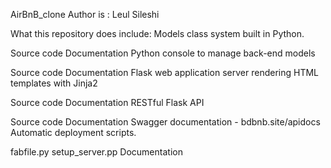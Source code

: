 AirBnB_clone
Author is : Leul Sileshi

What this repository does include: Models class system built in Python.

Source code Documentation Python console to manage back-end models

Source code Documentation Flask web application server rendering HTML templates with Jinja2

Source code Documentation RESTful Flask API

Source code Documentation Swagger documentation - bdbnb.site/apidocs Automatic deployment scripts.

fabfile.py setup_server.pp Documentation
